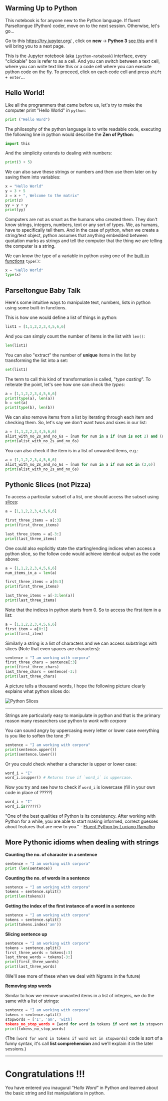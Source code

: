 ## Warming Up to Python

This notebook is for anyone new to the Python language. If fluent Parseltongue (Python) coder, move on to the next session. Otherwise, let's go...

Go to this https://try.jupyter.org/ , click on **new** -> **Python 3** [see this](http://ibin.co/2MqL1JAmPqKg) and it will bring you to a next page. 

This is the Jupyter notebook (aka `ipython-notebook`) interface, every "clickable" box is refer to as a cell. And you can switch between a text cell, where you can write text like this or a code cell where you can execute python code on the fly. To proceed, click on each code cell and press `shift + enter`...

## Hello World!

Like all the programmers that came before us, let's try to make the computer print "Hello World" in `python`:

```python
print ("Hello Word")
```

The philosophy of the python language is to write readable code, executing the following line in python would describe the **Zen of Python**:

```python
import this
```

And the simplicity extends to dealing with numbers:

```python
print(3 + 5)
```

We can also save these strings or numbers and then use them later on by saving them into variables:

```python
x = "Hello World"
y = 3 + 5
z = x + ", Welcome to the matrix"
print(z)
yy = y + y
print(yy)
```

Computers are not as smart as the humans who created them. They don't know strings, integers, numbers, text or any sort of types. We, as humans, have to specifically tell them. And in the case of python, when we create a string/text object, python assumes that anything embedded between quotation marks as strings and tell the computer that the thing we are telling the computer is a string.

We can know the type of a variable in python using one of the [built-in functions](https://docs.python.org/3.5/library/functions.html) `type()`:

```python
x = "Hello World"
type(x)
```

## Parseltongue Baby Talk

Here's some intuitive ways to manipulate text, numbers, lists in python using some built-in functions.

This is how one would define a list of things in python:

```python
list1 = [1,1,2,2,3,4,5,6,6]
```

And you can simply count the number of items in the list with `len()`:

```python
len(list1)
```

You can also "extract" the number of **unique** items in the list by transforming the list into a set:

```python
set(list1)
```

The term to call this kind of transformation is called, "*type casting*". To reiterate the point, let's see how one can check the *types*:


```python
a = [1,1,2,2,3,4,5,6,6]
print(type(a), len(a))
b = set(a)
print(type(b), len(b))
```

We can also remove items from a list by iterating through each item and checking them. So, let's say we don't want twos and sixes in our list:


```python
a = [1,1,2,2,3,4,5,6,6]
alist_with_no_2s_and_no_6s = [num for num in a if (num is not 2) and (num is not 6)]
print(alist_with_no_2s_and_no_6s)
```

You can also check if the item is in a list of unwanted items, e.g.:

```python
a = [1,1,2,2,3,4,5,6,6]
alist_with_no_2s_and_no_6s = [num for num in a if num not in (2,6)]
print(alist_with_no_2s_and_no_6s)
```



## Pythonic Slices (not Pizza)

To access a particular subset of a list, one should access the subset using [slices](https://docs.python.org/3.5/tutorial/introduction.html):

```python
a = [1,1,2,2,3,4,5,6,6]

first_three_items = a[:3]
print(first_three_items)

last_three_items = a[-3:]
print(last_three_items)
```

One could also explicitly state the starting/ending indices when access a python slice, so the follow code would achieve identical output as the code above:

```python
a = [1,1,2,2,3,4,5,6,6]
num_items_in_a = len(a)

first_three_items = a[0:3]
print(first_three_items)

last_three_items = a[-3:len(a)]
print(last_three_items)
```

Note that the indices in python starts from 0. So to access the first item in a list:

```python
a = [1,1,2,2,3,4,5,6,6]
first_item = a[0:1]
print(first_item)
```

Similarly a string is a list of characters and we can access substrings with slices (Note that even spaces are characters):

```python
sentence = "I am working with corpora"
first_three_chars = sentence[:3]
print(first_three_chars)
last_three_chars = sentence[-3:]
print(last_three_chars)
```

A picture tells a thousand words, I hope the following picture clearly explains what python slices do:

![Python Slices](http://infohost.nmt.edu/tcc/help/pubs/python/web/fig/slicing.png)

----

Strings are particularly easy to manipulate in python and that is the primary reason many researchers use python to *work with corpora*

You can sound angry by uppercasing every letter or lower case everything is you like to soften the tone ;P:

```python
sentence = "I am working with corpora"
print(sentence.upper())
print(sentence.lower())
```

Or you could check whether a character is upper or lower case:

```python
word_i = "I"
word_i.isupper() # Returns true if `word_i` is uppercase.
```

Now you try and see how to check if `word_i` is lowercase (fill in your own code in place of ?????)

```python
word_i = "I"
word_i.is?????()
```

"One of the best qualities of Python is its consistency. After working with Python for a while, you are able to start making informed, correct guesses about features that are new to you." - [Fluent Python by Luciano Ramalho](http://shop.oreilly.com/product/0636920032519.do)

## More Pythonic idioms when dealing with strings

**Counting the no. of character in a sentence**

```python
sentence = "I am working with corpora"
print (len(sentence))
```

**Counting the no. of words in a sentence**

```python
sentence = "I am working with corpora"
tokens = sentence.split()
print(len(tokens))
```

**Getting the index of the first instance of a word in a sentence**

```python
sentence = "I am working with corpora"
tokens = sentence.split()
print(tokens.index('am'))
```

**Slicing sentence up**

```python
sentence = "I am working with corpora"
tokens = sentence.split()
first_three_words = tokens[:3]
last_three_words = tokens[-3:]
print(first_three_words)
print(last_three_words)
```

(We'll see more of these when we deal with Ngrams in the future)

**Removing stop words**

Similar to how we remove unwanted items in a list of integers, we do the same with a list of strings:

```python
sentence = "I am working with corpora"
tokens = sentence.split()
stopwords = ['I', 'am', 'with]
tokens_no_stop_words = [word for word in tokens if word not in stopwords]
print(tokens_no_stop_words)
```

(The `[word for word in tokens if word not in stopwords]` code is sort of a funny syntax, it's call **list comprehension** and we'll explain it in the later sessions.)

----

Congratulations !!!
====

You have entered you inaugural *"Hello Word"* in Python and learned about the basic string and list manipulations in python. 
